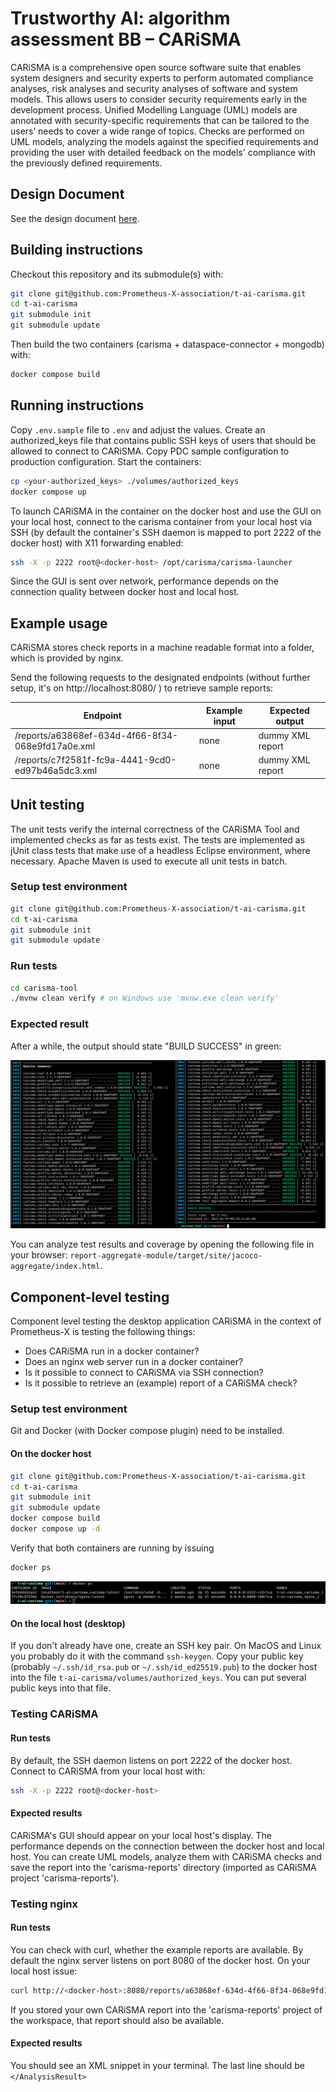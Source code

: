 # Trustworthy AI: algorithm assessment BB – CARiSMA

CARiSMA is a comprehensive open source software suite that enables system designers and security experts to perform automated compliance analyses, risk analyses and security analyses of software and system models. This allows users to consider security requirements early in the development process. Unified Modelling Language (UML) models are annotated with security-specific requirements that can be tailored to the users’ needs to cover a wide range of topics. Checks are performed on UML models, analyzing the models against the specified requirements and providing the user with detailed feedback on the models' compliance with the previously defined requirements.

## Design Document
See the design document [here](docs/).

## Building instructions

Checkout this repository and its submodule(s) with:

```bash
git clone git@github.com:Prometheus-X-association/t-ai-carisma.git
cd t-ai-carisma
git submodule init
git submodule update
```

Then build the two containers (carisma + dataspace-connector + mongodb) with:

```bash
docker compose build
```

## Running instructions

Copy `.env.sample` file to `.env` and adjust the values. Create an authorized_keys file that contains public SSH keys of users that should be allowed to connect to CARiSMA. Copy PDC sample configuration to production configuration. Start the containers:

```bash
cp <your-authorized_keys> ./volumes/authorized_keys
docker compose up
```

To launch CARiSMA in the container on the docker host and use the GUI on your local host, connect to the carisma container from your local host via SSH (by default the container's SSH daemon is mapped to port 2222 of the docker host) with X11 forwarding enabled:

```bash
ssh -X -p 2222 root@<docker-host> /opt/carisma/carisma-launcher
```

Since the GUI is sent over network, performance depends on the connection quality between docker host and local host.

## Example usage

CARiSMA stores check reports in a machine readable format into a folder, which is provided by nginx.

Send the following requests to the designated endpoints (without further setup, it's on http://localhost:8080/ ) to retrieve sample reports:

| Endpoint                                          | Example input | Expected output  |
|---------------------------------------------------|---------------|------------------|
| /reports/a63868ef-634d-4f66-8f34-068e9fd17a0e.xml | none          | dummy XML report |
| /reports/c7f2581f-fc9a-4441-9cd0-ed97b46a5dc3.xml | none          | dummy XML report |


## Unit testing
The unit tests verify the internal correctness of the CARiSMA Tool and implemented checks as far as tests exist. The tests are implemented as jUnit class tests that make use of a headless Eclipse environment, where necessary. Apache Maven is used to execute all unit tests in batch.


### Setup test environment
```bash
git clone git@github.com:Prometheus-X-association/t-ai-carisma.git
cd t-ai-carisma
git submodule init
git submodule update
```

### Run tests
```bash
cd carisma-tool
./mvnw clean verify # on Windows use 'mvnw.exe clean verify'
```

### Expected result
After a while, the output should state "BUILD SUCCESS" in green:

![Figure: Output of successful jUnit tests](docs/images/mvn-clean-verify-results.png)

You can analyze test results and coverage by opening the following file in your browser: `report-aggregate-module/target/site/jacoco-aggregate/index.html`.

## Component-level testing
Component level testing the desktop application CARiSMA in the context of Prometheus-X is testing the following things:

- Does CARiSMA run in a docker container?
- Does an nginx web server run in a docker container?
- Is it possible to connect to CARiSMA via SSH connection?
- Is it possible to retrieve an (example) report of a CARiSMA check?

### Setup test environment
Git and Docker (with Docker compose plugin) need to be installed.

#### On the docker host

```bash
git clone git@github.com:Prometheus-X-association/t-ai-carisma.git
cd t-ai-carisma
git submodule init
git submodule update
docker compose build
docker compose up -d
```

Verify that both containers are running by issuing 
```bash
docker ps
```

![Figure: Output of docker ps](docs/images/docker-ps-output.png)

#### On the local host (desktop)

If you don't already have one, create an SSH key pair. On MacOS and Linux you probably do it with the command `ssh-keygen`. Copy your public key (probably `~/.ssh/id_rsa.pub` or `~/.ssh/id_ed25519.pub`) to the docker host into the file `t-ai-carisma/volumes/authorized_keys`. You can put several public keys into that file.

### Testing CARiSMA
#### Run tests

By default, the SSH daemon listens on port 2222 of the docker host. Connect to CARiSMA from your local host with:

```bash
ssh -X -p 2222 root@<docker-host>
```

#### Expected results
CARiSMA's GUI should appear on your local host's display. The performance depends on the connection between the docker host and local host. You can create UML models, analyze them with CARiSMA checks and save the report into the 'carisma-reports' directory (imported as CARiSMA project 'carisma-reports').
 
### Testing nginx
#### Run tests
You can check with curl, whether the example reports are available. By default the nginx server listens on port 8080 of the docker host. On your local host issue:
```bash
curl http://<docker-host>:8080/reports/a63868ef-634d-4f66-8f34-068e9fd17a0e.xml
```

If you stored your own CARiSMA report into the 'carisma-reports' project of the workspace, that report should also be available.

#### Expected results
You should see an XML snippet in your terminal. The last line should be `</AnalysisResult>`
